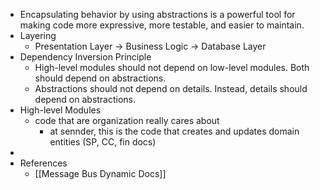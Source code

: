- Encapsulating behavior by using abstractions is a powerful tool for making code more expressive, more testable, and easier to maintain.
- Layering
	- Presentation Layer -> Business Logic -> Database Layer
- Dependency Inversion Principle
	- High-level modules should not depend on low-level modules. Both should depend on abstractions.
	- Abstractions should not depend on details. Instead, details should depend on abstractions.
- High-level Modules
	- code that are organization really cares about
		- at sennder, this is the code that creates and updates domain entities (SP, CC, fin docs)
-
- References
	- [[Message Bus Dynamic Docs]]